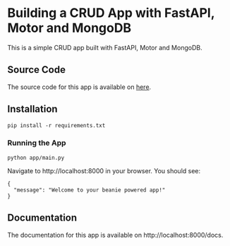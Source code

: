 # Building a CRUD App with FastAPI, Motor and MongoDB

This is a simple CRUD app built with FastAPI, Motor and MongoDB.

## Source Code

The source code for this app is available on [here](https://testdriven.io/blog/fastapi-mongo/).

## Installation

```shell
pip install -r requirements.txt
```

### Running the App

```shell
python app/main.py
```

Navigate to http://localhost:8000 in your browser. You should see:

```shell
{
  "message": "Welcome to your beanie powered app!"
}
```

## Documentation

The documentation for this app is available on http://localhost:8000/docs.

